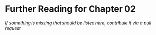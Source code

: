 # Further Reading for Chapter 02
*If something is missing that should be listed here, contribute it via a pull request*

